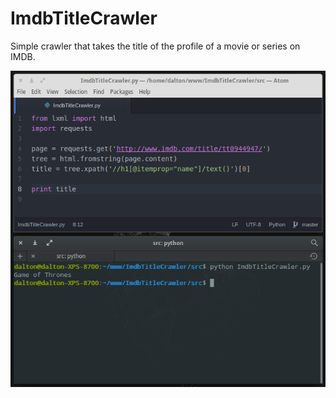 # ImdbTitleCrawler
Simple crawler that takes the title of the profile of a movie or series on IMDB.

<img src="https://github.com/daltonmenezes/ImdbTitleCrawler/blob/master/sample.png" alt="sample image" />
